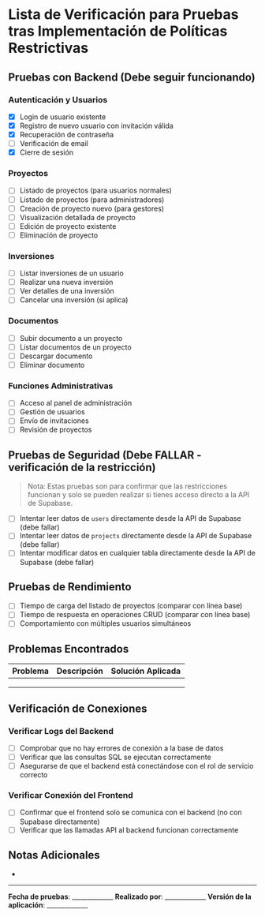 # Lista de Verificación para Pruebas tras Implementación de Políticas Restrictivas

## Pruebas con Backend (Debe seguir funcionando)

### Autenticación y Usuarios
- [X] Login de usuario existente
- [X] Registro de nuevo usuario con invitación válida
- [X] Recuperación de contraseña
- [ ] Verificación de email
- [X] Cierre de sesión

### Proyectos
- [ ] Listado de proyectos (para usuarios normales)
- [ ] Listado de proyectos (para administradores)
- [ ] Creación de proyecto nuevo (para gestores)
- [ ] Visualización detallada de proyecto
- [ ] Edición de proyecto existente
- [ ] Eliminación de proyecto

### Inversiones
- [ ] Listar inversiones de un usuario
- [ ] Realizar una nueva inversión
- [ ] Ver detalles de una inversión
- [ ] Cancelar una inversión (si aplica)

### Documentos
- [ ] Subir documento a un proyecto
- [ ] Listar documentos de un proyecto
- [ ] Descargar documento
- [ ] Eliminar documento

### Funciones Administrativas
- [ ] Acceso al panel de administración
- [ ] Gestión de usuarios
- [ ] Envío de invitaciones
- [ ] Revisión de proyectos

## Pruebas de Seguridad (Debe FALLAR - verificación de la restricción)

> Nota: Estas pruebas son para confirmar que las restricciones funcionan y solo se pueden realizar si tienes acceso directo a la API de Supabase.

- [ ] Intentar leer datos de `users` directamente desde la API de Supabase (debe fallar)
- [ ] Intentar leer datos de `projects` directamente desde la API de Supabase (debe fallar)
- [ ] Intentar modificar datos en cualquier tabla directamente desde la API de Supabase (debe fallar)

## Pruebas de Rendimiento

- [ ] Tiempo de carga del listado de proyectos (comparar con línea base)
- [ ] Tiempo de respuesta en operaciones CRUD (comparar con línea base)
- [ ] Comportamiento con múltiples usuarios simultáneos

## Problemas Encontrados

| Problema | Descripción | Solución Aplicada |
|----------|-------------|-------------------|
|          |             |                   |
|          |             |                   |
|          |             |                   |

## Verificación de Conexiones

### Verificar Logs del Backend
- [ ] Comprobar que no hay errores de conexión a la base de datos
- [ ] Verificar que las consultas SQL se ejecutan correctamente
- [ ] Asegurarse de que el backend está conectándose con el rol de servicio correcto

### Verificar Conexión del Frontend
- [ ] Confirmar que el frontend solo se comunica con el backend (no con Supabase directamente)
- [ ] Verificar que las llamadas API al backend funcionan correctamente

## Notas Adicionales

- 

---

**Fecha de pruebas**: _____________
**Realizado por**: _____________
**Versión de la aplicación**: _____________ 